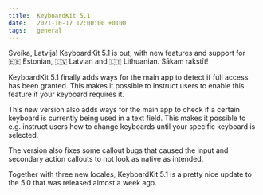 ```yaml
---
title:  KeyboardKit 5.1
date:   2021-10-17 12:00:00 +0100
tags:   general
---
```


Sveika, Latvija! KeyboardKit 5.1 is out, with new features and support for 🇪🇪 Estonian, 🇱🇻 Latvian and 🇱🇹 Lithuanian. Sākam rakstīt!

KeyboardKit 5.1 finally adds ways for the main app to detect if full access has been granted. This makes it possible to instruct users to enable this feature if your keyboard requires it.

This new version also adds ways for the main app to check if a certain keyboard is currently being used in a text field. This makes it possible to e.g. instruct users how to change keyboards until your specific keyboard is selected.

The version also fixes some callout bugs that caused the input and secondary action callouts to not look as native as intended.

Together with three new locales, KeyboardKit 5.1 is a pretty nice update to the 5.0 that was released almost a week ago.